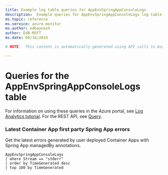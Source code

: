 ```yaml
---
title: Example log table queries for AppEnvSpringAppConsoleLogs
description:  Example queries for AppEnvSpringAppConsoleLogs log table
ms.topic: reference
ms.service: azure-monitor
ms.author: edbaynash
author: EdB-MSFT
ms.date: 09/16/2024

# NOTE:  This content is automatically generated using API calls to Azure. Any edits made on these files will be overwritten in the next run of the script. 

---
```


# Queries for the AppEnvSpringAppConsoleLogs table

For information on using these queries in the Azure portal, see [Log Analytics tutorial](/azure/azure-monitor/logs/log-analytics-tutorial). For the REST API, see [Query](/rest/api/loganalytics/query).


### Latest Container App first party Spring App errors  


Get the latest errors generated by user deployed Container Apps with Spring App managedBy annotations.  

```query
AppEnvSpringAppConsoleLogs
| where Stream == "stderr"
| order by TimeGenerated desc
| top 100 by TimeGenerated
```

